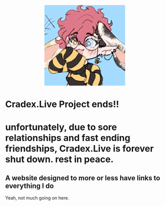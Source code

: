 <p align="center">
	<img src="./WaviestBalloon_files/Astrid.png">
</p>

<h1>Cradex.Live Project ends!!</h1>

<h1>unfortunately, due to sore relationships and fast ending friendships, Cradex.Live is forever shut down. rest in peace.</h1>

<h2>A website designed to more or less have links to everything I do</h2>

Yeah, not much going on here.
